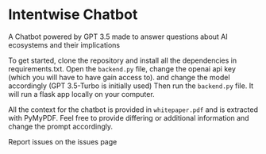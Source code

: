 # Intentwise Chatbot
A Chatbot powered by GPT 3.5 made to answer questions about AI ecosystems and their implications

To get started, clone the repository and install all the dependencies in requirements.txt.
Open the `backend.py` file, change the openai api key (which you will have to have gain access to). and change the model accordingly (GPT 3.5-Turbo is initially used)
Then run the `backend.py` file. It will run a flask app locally on your computer.

All the context for the chatbot is provided in `whitepaper.pdf` and is extracted with PyMyPDF. Feel free to provide differing or additional information and change the prompt accordingly.

Report issues on the issues page
